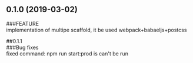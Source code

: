 ## 0.1.0 (2019-03-02)  
###FEATURE  
implementation of multipe scaffold, it be used webpack+babaeljs+postcss

##0.1.1  
###Bug fixes  
fixed command: npm run start:prod is can't be run